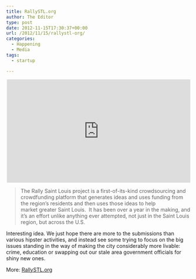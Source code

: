```yaml
---
title: RallySTL.org
author: The Editor
type: post
date: 2012-11-15T17:30:37+00:00
url: /2012/11/15/rallystl-org/
categories:
  - Happening
  - Media
tags:
  - startup

---
```

<span class="embed-youtube" style="text-align:center; display: block;"><iframe class='youtube-player' type='text/html' width='500' height='282' src='http://www.youtube.com/embed/w4IPpn0DR6w?version=3&#038;rel=1&#038;fs=1&#038;autohide=2&#038;showsearch=0&#038;showinfo=1&#038;iv_load_policy=1&#038;wmode=transparent' allowfullscreen='true' style='border:0;'></iframe></span>

> The Rally Saint Louis project is a first-of-its-kind crowdsourcing and crowdfunding platform that generates ideas and uses funding from the region’s residents and then uses those ideas to help market greater Saint Louis.  It has been over a year in the making, and it&#8217;s an effort unlike anything ever attempted, not just in the Saint Louis region, but across the U.S.

Interesting idea. We just hope there are more to the submissions than various hipster activities, and instead see some trying to focus on the big issues standing in the way of making the city considerably more livable: crime, education or swapping out our stale area government officials for shiny new ones.

More: <a href="http://www.rallystl.org/" target="_blank" rel="noopener">RallySTL.org</a>